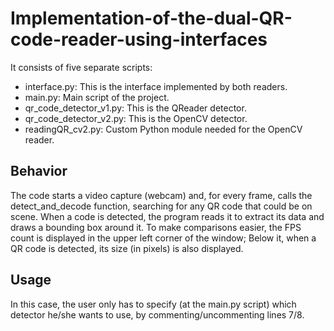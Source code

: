 # Implementation-of-the-dual-QR-code-reader-using-interfaces
It consists of five separate scripts:

- interface.py: This is the interface implemented by both readers.
- main.py: Main script of the project.
- qr_code_detector_v1.py: This is the QReader detector.
- qr_code_detector_v2.py: This is the OpenCV detector.
- readingQR_cv2.py: Custom Python module needed for the OpenCV reader.

## Behavior

The code starts a video capture (webcam) and, for every frame, calls the detect_and_decode function, searching for any QR code that could be on scene. When a code is detected, the program reads it to extract its data and draws a bounding box around it. To make comparisons easier, the FPS count is displayed in the upper left corner of the window; Below it, when a QR code is detected, its size (in pixels) is also displayed.

## Usage

In this case, the user only has to specify (at the main.py script) which detector he/she wants to use, by commenting/uncommenting lines 7/8.
